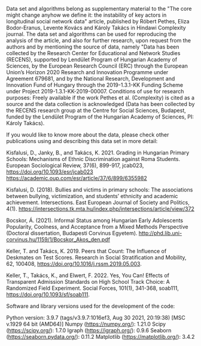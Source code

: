 Data set and algorithms belong as supplementary material to the "The core might change anyhow we define it: the instability of key actors in longitudinal social network data" article, published by Róbert Pethes, Eliza Bodor-Eranus, Levente Kovács and Károly Takács in Hindawi Complexity journal. 
The data set and algorithms can be used for reproducing the analysis of the article, and also for further research, upon request from the authors and by mentioning the source of data, namely "Data has been collected by the Research Center for Educational and Network Studies (RECENS), supported by Lendület Program of Hungarian Academy of Sciences, by the European Research Council (ERC) through the European Union’s Horizon 2020 Research and Innovation Programme under Agreement 679681, and by the National Research, Development and Innovation Fund of Hungary through the 2019-1.3.1-KK Funding Scheme under Project 2019-1.3.1-KK-2019-00007.
Conditions of use for research purposes: Freely available if the work Pethes et al. (Complexity) is cited as a source and the data collection is acknowledged (Data has been collected by the RECENS research group at the Centre for Social Sciences, Budapest, funded by the Lendület Program of the Hungarian Academy of Sciences, PI: Károly Takács).


If you would like to know more about the data, please check other publications using and describing this data set in more detail:

Kisfalusi, D., Janky, B., and Takács, K. 2021. Grading in Hungarian Primary Schools: Mechanisms of Ethnic Discrimination against Roma Students. European Sociological Review, 37(6), 899-917, jcab023, https://doi.org/10.1093/esr/jcab023
https://academic.oup.com/esr/article/37/6/899/6355982

Kisfalusi, D. (2018). Bullies and victims in primary schools: The associations between bullying, victimization, and students’ ethnicity and academic achievement. Intersections. East European Journal of Society and Politics, 4(1). https://intersections.tk.mta.hu/index.php/intersections/article/view/372

Bocskor, Á. (2021). Informal Status among Hungarian Early Adolescents Popularity, Coolness, and Acceptance from a Mixed Methods Perspective (Doctoral dissertation, Budapesti Corvinus Egyetem).
http://phd.lib.uni-corvinus.hu/1159/1/Bocskor_Akos_den.pdf

Keller, T. and Takács, K. 2019. Peers that Count: The Influence of Deskmates on Test Scores. Research in Social Stratification and Mobility, 62, 100408, https://doi.org/10.1016/j.rssm.2019.05.003.

Keller, T., Takács, K., and Elwert, F. 2022. Yes, You Can! Effects of Transparent Admission Standards on High School Track Choice: A Randomized Field Experiment. Social Forces, 101(1), 341-368, soab111, https://doi.org/10.1093/sf/soab111.


Software and library versions used for the development of the code:

Python version: 3.9.7 (tags/v3.9.7:1016ef3, Aug 30 2021, 20:19:38) [MSC v.1929 64 bit (AMD64)]
Numpy (https://numpy.org/): 1.21.0
Scipy (https://scipy.org/): 1.7.0
Igraph (https://igraph.org/): 0.9.6
Seaborn (https://seaborn.pydata.org/): 0.11.2
Matplotlib (https://matplotlib.org/): 3.4.2

